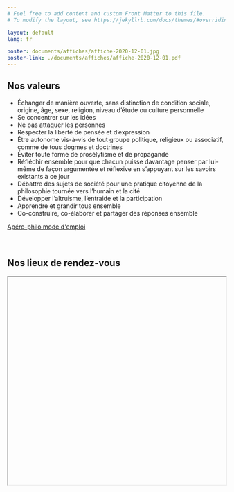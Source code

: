 ```yaml
---
# Feel free to add content and custom Front Matter to this file.
# To modify the layout, see https://jekyllrb.com/docs/themes/#overriding-theme-defaults

layout: default
lang: fr

poster: documents/affiches/affiche-2020-12-01.jpg
poster-link: ./documents/affiches/affiche-2020-12-01.pdf
---
```


<div id="values" style="">
    <h2>
        Nos valeurs
    </h2>
    <ul>
        <li>Échanger de manière ouverte, sans distinction de condition sociale, origine, âge, sexe, religion, niveau d’étude ou culture personnelle</li>
        <li>Se concentrer sur les idées</li>
        <li>Ne pas attaquer les personnes</li>
        <li>Respecter la liberté de pensée et d’expression </li>
        <li>Être autonome vis-à-vis de tout groupe politique, religieux ou associatif, comme de tous dogmes et doctrines</li>
        <li>Éviter toute forme de prosélytisme et de propagande</li>
        <li>Réfléchir ensemble pour que chacun puisse davantage penser par lui-même de façon argumentée et réflexive en s’appuyant sur les savoirs existants à ce jour</li>
        <li>Débattre des sujets de société pour une pratique citoyenne de la philosophie tournée vers l’humain et la cité</li>
        <li>Développer l’altruisme, l’entraide et la participation</li>
        <li>Apprendre et grandir tous ensemble</li>
        <li>Co-construire, co-élaborer et partager des réponses ensemble</li>
    </ul>
    
</div>

<div id="next" style="">
    <div class="modeemploi">
        <a href="/aperos" >
            Apéro-philo mode d'emploi
        </a>
    </div>
    <br /><br />
    <div style="display: block">
        <a href="{{page.poster-link}}"> 
            <img data-src="{{page.poster}}" class="lazyload" alt=""/>
        </a>
        <br />
        <!-- 17 mars 2010 à 19h à La Menuiserie de Clécy  -->
    </div>
</div>

<div id="map" style="width: 100%; margin-top: 2em;">
    <h2>
        Nos lieux de rendez-vous
    </h2>
    <iframe data-src="https://www.google.com/maps/d/embed?mid=1Sz1Nmf_7TPR0U_9I38ibaWORKldcducH&z=10" class="lazyload" width="100%" height="480"></iframe>
</div>
